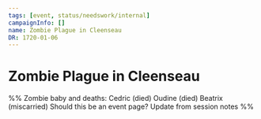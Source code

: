 ```yaml
---
tags: [event, status/needswork/internal]
campaignInfo: []
name: Zombie Plague in Cleenseau
DR: 1720-01-06
---
```

# Zombie Plague in Cleenseau

%% 
Zombie baby  and deaths: Cedric (died) Oudine (died) Beatrix  (miscarried)
Should this be an event page? Update from session notes
%%